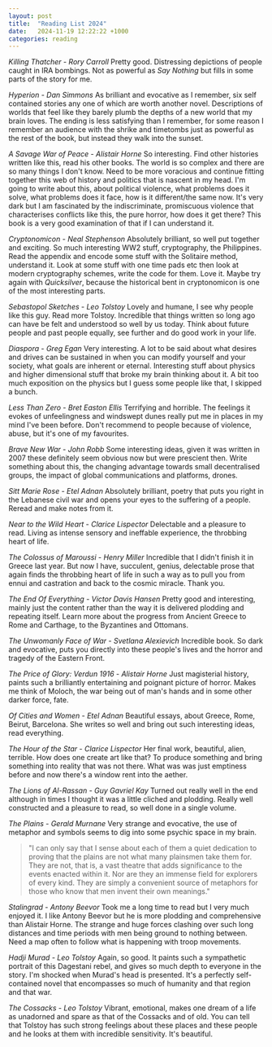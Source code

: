 ```yaml
---
layout: post
title:  "Reading List 2024"
date:   2024-11-19 12:22:22 +1000
categories: reading
---
```

*Killing Thatcher* - *Rory Carroll*
	Pretty good. Distressing depictions of people caught in IRA bombings. Not as powerful as *Say Nothing* but fills in some parts of the story for me. 

*Hyperion* - *Dan Simmons*
	As brilliant and evocative as I remember, six self contained stories any one of which are worth another novel. Descriptions of worlds that feel like they barely plumb the depths of a new world that my brain loves. The ending is less satisfying than I remember, for some reason I remember an audience with the shrike and timetombs just as powerful as the rest of the book, but instead they walk into the sunset. 

*A Savage War of Peace* - *Alistair Horne*
	So interesting. Find other histories written like this, read his other books. The world is so complex and there are so many things I don't know. Need to be more voracious and continue fitting together this web of history and politics that is nascent in my head. I'm going to write about this, about political violence, what problems does it solve, what problems does it face, how is it different/the same now. It's very dark but I am fascinated by the indiscriminate, promiscuous violence that characterises conflicts like this, the pure horror, how does it get there? This book is a very good examination of that if I can understand it. 

*Cryptonomicon* - *Neal Stephenson*
	Absolutely brilliant, so well put together and exciting. So much interesting WW2 stuff, cryptography, the Philippines. Read the appendix and encode some stuff with the Solitaire method, understand it. Look at some stuff with one time pads etc then look at modern cryptography schemes, write the code for them. Love it. Maybe try again with *Quicksilver*, because the historical bent in cryptonomicon is one of the most interesting parts. 

*Sebastopol Sketches* - *Leo Tolstoy*
	Lovely and humane, I see why people like this guy. Read more Tolstoy. Incredible that things written so long ago can have be felt and understood so well by us today. Think about future people and past people equally, see further and do good work in your life. 

*Diaspora* - *Greg Egan*
	Very interesting. A lot to be said about what desires and drives can be sustained in when you can modify yourself and your society, what goals are inherent or eternal. Interesting stuff about physics and higher dimensional stuff that broke my brain thinking about it. A bit too much exposition on the physics but I guess some people like that, I skipped a bunch. 

*Less Than Zero* - *Bret Easton Ellis*
	Terrifying and horrible. The feelings it evokes of unfeelingness and windswept dunes really put me in places in my mind I've been before. Don't recommend to people because of violence, abuse, but it's one of my favourites.

*Brave New War* - *John Robb*
	Some interesting ideas, given it was written in 2007 these definitely seem obvious now but were prescient then. Write something about this, the changing advantage towards small decentralised groups, the impact of global communications and platforms, drones. 

*Sitt Marie Rose* - *Etel Adnan*
	Absolutely brilliant, poetry that puts you right in the Lebanese civil war and opens your eyes to the suffering of a people. Reread and make notes from it. 

*Near to the Wild Heart* - *Clarice Lispector*
	Delectable and a pleasure to read. Living as intense sensory and ineffable experience, the throbbing heart of life. 

*The Colossus of Maroussi* - *Henry Miller*
	Incredible that I didn't finish it in Greece last year. But now I have, succulent, genius, delectable prose that again finds the throbbing heart of life in such a way as to pull you from ennui and castration and back to the cosmic miracle. Thank you. 

*The End Of Everything* - *Victor Davis Hansen*
	Pretty good and interesting, mainly just the content rather than the way it is delivered plodding and repeating itself. Learn more about the progress from Ancient Greece to Rome and Carthage, to the Byzantines and Ottomans.

*The Unwomanly Face of War* - *Svetlana Alexievich*
	Incredible book. So dark and evocative, puts you directly into these people's lives and the horror and tragedy of the Eastern Front. 

*The Price of Glory: Verdun 1916* - *Alistair Horne*
	Just magisterial history, paints such a brilliantly entertaining and poignant picture of horror. Makes me think of Moloch, the war being out of man's hands and in some other darker force, fate. 

*Of Cities and Women* - *Etel Adnan*
	Beautiful essays, about Greece, Rome, Beirut, Barcelona. She writes so well and bring out such interesting ideas, read everything.

*The Hour of the Star* - *Clarice Lispector*
	Her final work, beautiful, alien, terrible. How does one create art like that? To produce something and bring something into reality that was not there. What was was just emptiness before and now there's a window rent into the aether. 

*The Lions of Al-Rassan* - *Guy Gavriel Kay*
	Turned out really well in the end although in times I thought it was a little cliched and plodding. Really well constructed and a pleasure to read, so well done in a single volume. 

*The Plains* - *Gerald Murnane*
	Very strange and evocative, the use of metaphor and symbols seems to dig into some psychic space in my brain. 
> "I can only say that I sense about each of them a quiet dedication to proving that the plains are not what many plainsmen take them for. They are not, that is, a vast theatre that adds significance to the events enacted within it. Nor are they an immense field for explorers of every kind. They are simply a convenient source of metaphors for those who know that men invent their own meanings."

*Stalingrad* - *Antony Beevor*
	Took me a long time to read but I very much enjoyed it. I like Antony Beevor but he is more plodding and comprehensive than Alistair Horne. The strange and huge forces clashing over such long distances and time periods with men being ground to nothing between. Need a map often to follow what is happening with troop movements. 

*Hadji Murad* - *Leo Tolstoy*
	Again, so good. It paints such a sympathetic portrait of this Dagestani rebel, and gives so much depth to everyone in the story. I'm shocked when Murad's head is presented. It's a perfectly self-contained novel that encompasses so much of humanity and that region and that war. 

*The Cossacks* - *Leo Tolstoy*
	Vibrant, emotional, makes one dream of a life as unadorned and spare as that of the Cossacks and of old. You can tell that Tolstoy has such strong feelings about these places and these people and he looks at them with incredible sensitivity. It's beautiful.
